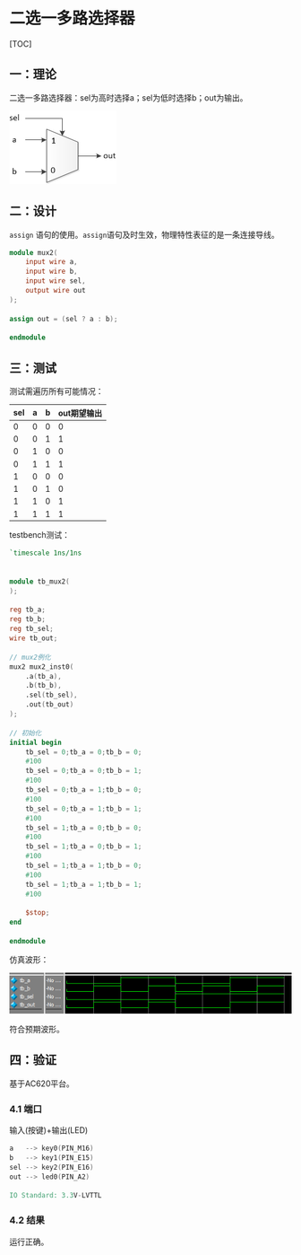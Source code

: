 # 二选一多路选择器

[TOC]



## 一：理论

二选一多路选择器：sel为高时选择a；sel为低时选择b；out为输出。

![mux2](./mux2.jpg)





## 二：设计

`assign` 语句的使用。`assign`语句及时生效，物理特性表征的是一条连接导线。

```verilog
module mux2(
	input wire a,
	input wire b,
	input wire sel,
	output wire out
);

assign out = (sel ? a : b);

endmodule
```





## 三：测试

测试需遍历所有可能情况：

| sel  | a    | b    | out期望输出 |
| ---- | ---- | ---- | ------- |
| 0    | 0    | 0    | 0       |
| 0    | 0    | 1    | 1       |
| 0    | 1    | 0    | 0       |
| 0    | 1    | 1    | 1       |
| 1    | 0    | 0    | 0       |
| 1    | 0    | 1    | 0       |
| 1    | 1    | 0    | 1       |
| 1    | 1    | 1    | 1       |

testbench测试：

```verilog
`timescale 1ns/1ns
 

module tb_mux2(
);

reg tb_a;
reg tb_b;
reg tb_sel;
wire tb_out;

// mux2例化
mux2 mux2_inst0(
	.a(tb_a),
	.b(tb_b),
	.sel(tb_sel),
	.out(tb_out)
);

// 初始化
initial begin
	tb_sel = 0;tb_a = 0;tb_b = 0;
	#100
	tb_sel = 0;tb_a = 0;tb_b = 1;
	#100
	tb_sel = 0;tb_a = 1;tb_b = 0;
	#100
	tb_sel = 0;tb_a = 1;tb_b = 1;
	#100
	tb_sel = 1;tb_a = 0;tb_b = 0;
	#100
	tb_sel = 1;tb_a = 0;tb_b = 1;
	#100
	tb_sel = 1;tb_a = 1;tb_b = 0;
	#100
	tb_sel = 1;tb_a = 1;tb_b = 1;
	#100

	$stop;
end

endmodule
```

仿真波形：

![sim](./sim.png)

符合预期波形。





## 四：验证

基于AC620平台。

### 4.1 端口

输入(按键)+输出(LED)

```verilog
a	-->	key0(PIN_M16)
b	-->	key1(PIN_E15)
sel	-->	key2(PIN_E16)
out	-->	led0(PIN_A2)

IO Standard: 3.3V-LVTTL
```

### 4.2 结果

运行正确。

